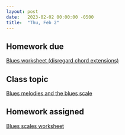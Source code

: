 ```yaml
---
layout: post
date:   2023-02-02 00:00:00 -0500
title:  "Thu, Feb 2"
---
```


## Homework due

[Blues worksheet (disregard chord extensions)](https://viva.pressbooks.pub/openmusictheory/chapter/blues-harmony/#assignments)

## Class topic

[Blues melodies and the blues scale](https://viva.pressbooks.pub/openmusictheory/chapter/blues-melodies-and-the-blues-scale/)

## Homework assigned

[Blues scales worksheet](https://viva.pressbooks.pub/openmusictheory/chapter/blues-melodies-and-the-blues-scale/#assignments)

